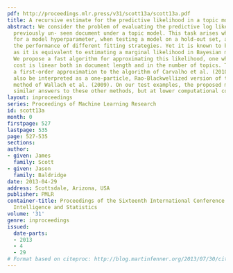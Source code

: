 ```yaml
---
pdf: http://proceedings.mlr.press/v31/scott13a/scott13a.pdf
title: A recursive estimate for the predictive likelihood in a topic model
abstract: We consider the problem of evaluating the predictive log likelihood of a
  previously un- seen document under a topic model. This task arises when cross-validating
  for a model hyperparameter, when testing a model on a hold-out set, and when comparing
  the performance of different fitting strategies. Yet it is known to be very challenging,
  as it is equivalent to estimating a marginal likelihood in Bayesian model selection.
  We propose a fast algorithm for approximating this likelihood, one whose computational
  cost is linear both in document length and in the number of topics. The method is
  a first-order approximation to the algorithm of Carvalho et al. (2010), and can
  also be interpreted as a one-particle, Rao-Blackwellized version of the "left-to-right"
  method of Wallach et al. (2009). On our test examples, the proposed method gives
  similar answers to these other methods, but at lower computational cost.
layout: inproceedings
series: Proceedings of Machine Learning Research
id: scott13a
month: 0
firstpage: 527
lastpage: 535
page: 527-535
sections: 
author:
- given: James
  family: Scott
- given: Jason
  family: Baldridge
date: 2013-04-29
address: Scottsdale, Arizona, USA
publisher: PMLR
container-title: Proceedings of the Sixteenth International Conference on Artificial
  Intelligence and Statistics
volume: '31'
genre: inproceedings
issued:
  date-parts:
  - 2013
  - 4
  - 29
# Format based on citeproc: http://blog.martinfenner.org/2013/07/30/citeproc-yaml-for-bibliographies/
---
```

